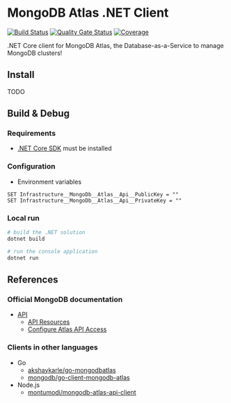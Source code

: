 ﻿# MongoDB Atlas .NET Client

[![Build Status](https://dev.azure.com/devprofr/open-source/_apis/build/status/mongodb-atlas-dotnet-client-ci?branchName=master)](https://dev.azure.com/devprofr/open-source/_build/latest?definitionId=22&branchName=master)
[![Quality Gate Status](https://sonarcloud.io/api/project_badges/measure?project=devpro.mongodb-atlas-dotnet-client&metric=alert_status)](https://sonarcloud.io/dashboard?id=devpro.mongodb-atlas-dotnet-client)
[![Coverage](https://sonarcloud.io/api/project_badges/measure?project=devpro.mongodb-atlas-dotnet-client&metric=coverage)](https://sonarcloud.io/dashboard?id=devpro.mongodb-atlas-dotnet-client)

.NET Core client for MongoDB Atlas, the Database-as-a-Service to manage MongoDB clusters!

## Install

TODO

## Build & Debug

### Requirements

* [.NET Core SDK](https://dotnet.microsoft.com/download) must be installed

### Configuration

* Environment variables

```dos
SET Infrastructure__MongoDb__Atlas__Api__PublicKey = ""
SET Infrastructure__MongoDb__Atlas__Api__PrivateKey = ""
```

### Local run

```bash
# build the .NET solution
dotnet build

# run the console application
dotnet run 
```

## References

### Official MongoDB documentation

* [API](https://docs.atlas.mongodb.com/api/)
  * [API Resources](https://docs.atlas.mongodb.com/reference/api-resources/)
  * [Configure Atlas API Access](https://docs.atlas.mongodb.com/configure-api-access/)

### Clients in other languages

* Go
  * [akshaykarle/go-mongodbatlas](https://github.com/akshaykarle/go-mongodbatlas)
  * [mongodb/go-client-mongodb-atlas](https://github.com/mongodb/go-client-mongodb-atlas)
* Node.js
  * [montumodi/mongodb-atlas-api-client](https://github.com/montumodi/mongodb-atlas-api-client)
